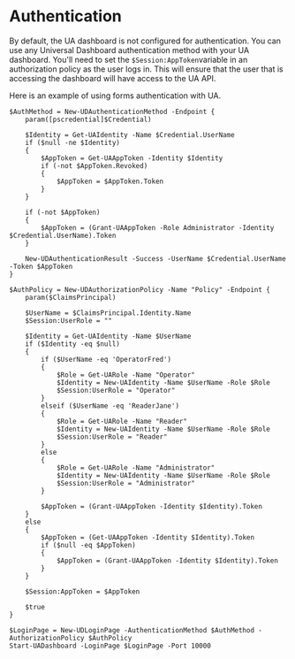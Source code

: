# Authentication

By default, the UA dashboard is not configured for authentication. You can use any Universal Dashboard authentication method with your UA dashboard. You'll need to set the `$Session:AppToken`variable in an authorization policy as the user logs in. This will ensure that the user that is accessing the dashboard will have access to the UA API. 

Here is an example of using forms authentication with UA. 

```text
$AuthMethod = New-UDAuthenticationMethod -Endpoint {
    param([pscredential]$Credential)

    $Identity = Get-UAIdentity -Name $Credential.UserName 
    if ($null -ne $Identity)
    {
        $AppToken = Get-UAAppToken -Identity $Identity
        if (-not $AppToken.Revoked)
        {
            $AppToken = $AppToken.Token
        }
    }

    if (-not $AppToken)
    {
        $AppToken = (Grant-UAAppToken -Role Administrator -Identity $Credential.UserName).Token
    }

    New-UDAuthenticationResult -Success -UserName $Credential.UserName -Token $AppToken
}

$AuthPolicy = New-UDAuthorizationPolicy -Name "Policy" -Endpoint {
    param($ClaimsPrincipal)

    $UserName = $ClaimsPrincipal.Identity.Name 
    $Session:UserRole = ""

    $Identity = Get-UAIdentity -Name $UserName 
    if ($Identity -eq $null)
    {
        if ($UserName -eq 'OperatorFred')
        {
            $Role = Get-UARole -Name "Operator"
            $Identity = New-UAIdentity -Name $UserName -Role $Role
            $Session:UserRole = "Operator"
        }            
        elseif ($UserName -eq 'ReaderJane')
        {
            $Role = Get-UARole -Name "Reader"
            $Identity = New-UAIdentity -Name $UserName -Role $Role
            $Session:UserRole = "Reader"
        }
        else 
        {
            $Role = Get-UARole -Name "Administrator"
            $Identity = New-UAIdentity -Name $UserName -Role $Role
            $Session:UserRole = "Administrator"
        }

        $AppToken = (Grant-UAAppToken -Identity $Identity).Token
    }
    else 
    {
        $AppToken = (Get-UAAppToken -Identity $Identity).Token
        if ($null -eq $AppToken)
        {
            $AppToken = (Grant-UAAppToken -Identity $Identity).Token
        }
    }

    $Session:AppToken = $AppToken 

    $true
}

$LoginPage = New-UDLoginPage -AuthenticationMethod $AuthMethod -AuthorizationPolicy $AuthPolicy
Start-UADashboard -LoginPage $LoginPage -Port 10000
```

